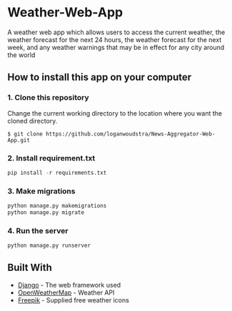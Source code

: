 # Weather-Web-App 
A weather web app which allows users to access the current weather, the weather forecast for the next 24 hours, the weather forecast for the next week, and any weather warnings that may be in effect for any city around the world

## How to install this app on your computer
### 1. Clone this repository
Change the current working directory to the location where you want the cloned directory.
```terminal
$ git clone https://github.com/loganwoudstra/News-Aggregator-Web-App.git 
```

### 2. Install requirement.txt

```python
pip install -r requirements.txt
```

### 3. Make migrations
```python
python manage.py makemigrations
python manage.py migrate
```

### 4. Run the server
```python
python manage.py runserver
```

## Built With
* [Django](https://www.djangoproject.com/) - The web framework used
* [OpenWeatherMap](https://openweathermap.org/) - Weather API
* [Freepik](https://www.flaticon.local/authors/freepik) - Supplied free weather icons


